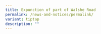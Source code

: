 ```yaml
---
title: Expunction of part of Walshe Road
permalink: /news-and-notices/permalink/
variant: tiptap
description: ""
---
```

